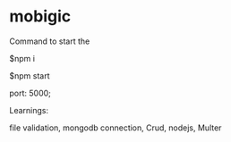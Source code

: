 # mobigic

Command to start the 


$npm i


$npm start

port: 5000;

Learnings:

file validation, mongodb connection, Crud, nodejs, Multer
